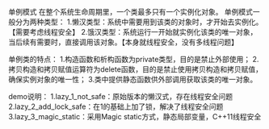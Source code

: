 单例模式
在整个系统生命周期里，一个类最多只有一个实例化对象。
单例模式一般分为两种类型：
1.懒汉类型：系统中需要用到该类的对象时，才开始去实例化。【需要考虑线程安全】
2.饿汉类型：系统运行一开始就实例化该类的唯一对象，当后续有需要时，直接调用该对象。【本身就线程安全，没有多线程问题】

单例类的特点：
1.构造函数和析构函数为private类型，目的是禁止外部使用；
2.拷贝构造和拷贝赋值运算符为delete函数，目的是禁止使用拷贝构造和拷贝赋值，确保实例对象的唯一性；
3.类中提供静态函数供外部调用获取该类的唯一对象。

demo说明：
1.lazy_1_not_safe：原始版本的懒汉式，存在线程安全问题
2.lazy_2_add_lock_safe：在1的基础上加了锁，解决了线程安全问题
3.lazy_3_magic_static：采用Magic static方式，静态局部变量，C++11线程安全